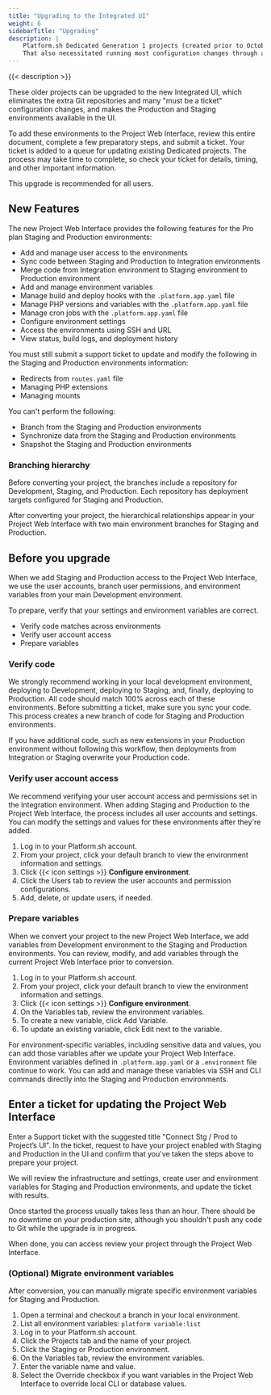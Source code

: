 ```yaml
---
title: "Upgrading to the Integrated UI"
weight: 6
sidebarTitle: "Upgrading"
description: |
    Platform.sh Dedicated Generation 1 projects (created prior to October 2017) used a separate Git repository for Production and Staging.
    That also necessitated running most configuration changes through a ticket and maintaining separate SSH credentials for each environment.
---
```


{{< description >}}

These older projects can be upgraded to the new Integrated UI,
which eliminates the extra Git repositories and many "must be a ticket" configuration changes,
and makes the Production and Staging environments available in the UI.

To add these environments to the Project Web Interface,
review this entire document, complete a few preparatory steps, and submit a ticket.
Your ticket is added to a queue for updating existing Dedicated projects.
The process may take time to complete, so check your ticket for details, timing, and other important information.

This upgrade is recommended for all users.

## New Features

The new Project Web Interface provides the following features for the Pro plan Staging and Production environments:

* Add and manage user access to the environments
* Sync code between Staging and Production to Integration environments
* Merge code from Integration environment to Staging environment to Production environment
* Add and manage environment variables
* Manage build and deploy hooks with the `.platform.app.yaml` file
* Manage PHP versions and variables with the `.platform.app.yaml` file
* Manage cron jobs with the `.platform.app.yaml` file
* Configure environment settings
* Access the environments using SSH and URL
* View status, build logs, and deployment history

You must still submit a support ticket to update and modify the following in the Staging and Production environments information:

* Redirects from `routes.yaml` file
* Managing PHP extensions
* Managing mounts

You can't perform the following:

* Branch from the Staging and Production environments
* Synchronize data from the Staging and Production environments
* Snapshot the Staging and Production environments

### Branching hierarchy

Before converting your project, the branches include a repository for Development, Staging, and Production.
Each repository has deployment targets configured for Staging and Production.

After converting your project, the hierarchical relationships appear in your Project Web Interface
with two main environment branches for Staging and Production.

## Before you upgrade

When we add Staging and Production access to the Project Web Interface,
we use the user accounts, branch user permissions, and environment variables from your main Development environment.

To prepare, verify that your settings and environment variables are correct.

* Verify code matches across environments
* Verify user account access
* Prepare variables

### Verify code

We strongly recommend working in your local development environment,
deploying to Development, deploying to Staging, and, finally, deploying to Production.
All code should match 100% across each of these environments.
Before submitting a ticket, make sure you sync your code.
This process creates a new branch of code for Staging and Production environments.

If you have additional code, such as new extensions in your Production environment without following this workflow,
then deployments from Integration or Staging overwrite your Production code.

### Verify user account access

We recommend verifying your user account access and permissions set in the Integration environment.
When adding Staging and Production to the Project Web Interface, the process includes all user accounts and settings.
You can modify the settings and values for these environments after they're added.

1. Log in to your Platform.sh account.
2. From your project, click your default branch to view the environment information and settings.
3. Click {{< icon settings >}} **Configure environment**.
4. Click the Users tab to review the user accounts and permission configurations.
5. Add, delete, or update users, if needed.

### Prepare variables

When we convert your project to the new Project Web Interface,
we add variables from Development environment to the Staging and Production environments.
You can review, modify, and add variables through the current Project Web Interface prior to conversion.

1. Log in to your Platform.sh account.
2. From your project, click your default branch to view the environment information and settings.
3. Click {{< icon settings >}} **Configure environment**.
4. On the Variables tab, review the environment variables.
5. To create a new variable, click Add Variable.
6. To update an existing variable, click Edit next to the variable.

For environment-specific variables, including sensitive data and values,
you can add those variables after we update your Project Web Interface.
Environment variables defined in `.platform.app.yaml` or a `.environment` file continue to work.
You can add and manage these variables via SSH and CLI commands directly into the Staging and Production environments.

## Enter a ticket for updating the Project Web Interface

Enter a Support ticket with the suggested title "Connect Stg / Prod to Project’s UI".
In the ticket, request to have your project enabled with Staging and Production in the UI
and confirm that you've taken the steps above to prepare your project.

We will review the infrastructure and settings, create user and environment variables for Staging and Production environments,
and update the ticket with results.

Once started the process usually takes less than an hour.
There should be no downtime on your production site, although you shouldn't push any code to Git while the upgrade is in progress.

When done, you can access review your project through the Project Web Interface.

### (Optional) Migrate environment variables

After conversion, you can manually migrate specific environment variables for Staging and Production.

1. Open a terminal and checkout a branch in your local environment.
2. List all environment variables: `platform variable:list`
3. Log in to your Platform.sh account.
4. Click the Projects tab and the name of your project.
5. Click the Staging or Production environment.
6. On the Variables tab, review the environment variables.
7. Enter the variable name and value.
8. Select the Override checkbox if you want variables in the Project Web Interface to override local CLI or database values.

